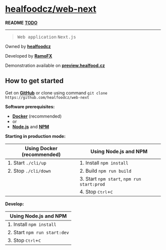 # [healfoodcz/web-next](https://preview.healfood.cz/en)

**README** [**TODO**](./TODO.md)

---

> <kbd>Web application</kbd> <kbd>Next.js</kbd>

<!-- ![Visual demonstration]() -->

Owned by [**healfoodcz**](https://github.com/healfoodcz)

Developed by [**RamoFX**](https://github.com/ramofx)

Demonstration available on [**preview.healfood.cz**](https://preview.healfood.cz/en)

## How to get started

Get on [**GitHub**](https://github.com/healfoodcz/web-next) or clone using command
`git clone https://github.com/healfoodcz/web-next`

**Software prerequisites:**

- [**Docker**](https://www.docker.com/)  (recommended)
- or
- [**Node.js**](https://nodejs.org/en) and [**NPM**](https://www.npmjs.com/)

**Starting in production mode:**

| Using Docker (recommended) | Using Node.js and NPM                      |
|----------------------------|--------------------------------------------|
| 1. Start `./cli/up`        | 1. Install `npm install`                   |
| 2. Stop `./cli/down`       | 2. Build `npm run build`                   |
|                            | 3. Start `npm start`, `npm run start:prod` |
|                            | 4. Stop <kbd>Ctrl</kbd>+<kbd>C</kbd>       |

**Develop:**

| Using Node.js and NPM                |
|--------------------------------------|
| 1. Install `npm install`             |
| 2. Start `npm run start:dev`         |
| 3. Stop <kbd>Ctrl</kbd>+<kbd>C</kbd> |
